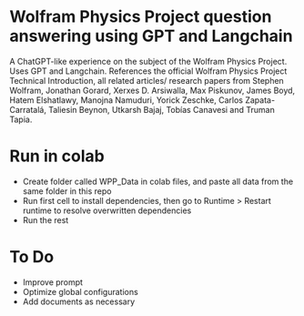 # Wolfram Physics Project question answering using GPT and Langchain
A ChatGPT-like experience on the subject of the Wolfram Physics Project. Uses GPT and Langchain. References the official Wolfram Physics Project Technical Introduction, all related articles/ research papers from Stephen Wolfram, Jonathan Gorard, Xerxes D. Arsiwalla, Max Piskunov, James Boyd, Hatem Elshatlawy, Manojna Namuduri, Yorick Zeschke, Carlos Zapata-Carratalá, Taliesin Beynon, Utkarsh Bajaj, Tobías Canavesi and Truman Tapia.

# Run in colab
- Create folder called WPP_Data in colab files, and paste all data from the same folder in this repo
- Run first cell to install dependencies, then go to Runtime > Restart runtime to resolve overwritten dependencies
- Run the rest


# To Do
- Improve prompt
- Optimize global configurations
- Add documents as necessary
